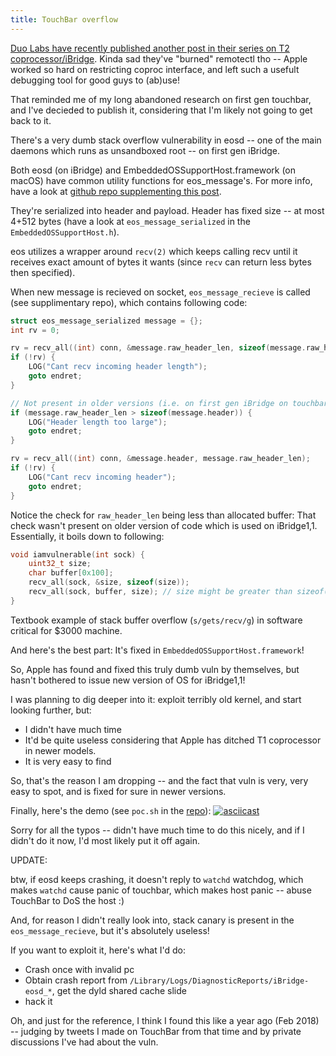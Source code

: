 ```yaml
---
title: TouchBar overflow
---
```


[Duo Labs have recently published another post in their series on T2 coprocessor/iBridge](https://duo.com/labs/research/apple-t2-xpc). Kinda sad they've "burned" remotectl tho -- Apple worked so hard on restricting coproc interface, and left such a usefult debugging tool for good guys to (ab)use!

That reminded me of my long abandoned research on first gen touchbar, and I've decieded to publish it, considering that I'm likely not going to get back to it.

There's a very dumb stack overflow vulnerability in eosd -- one of the main daemons which runs as unsandboxed root -- on first gen iBridge.

Both eosd (on iBridge) and EmbeddedOSSupportHost.framework (on macOS) have common utility functions for eos_message's. For more info, have a look at [github repo supplementing this post](https://github.com/stek29/touchbar_overflow).

They're serialized into header and payload. Header has fixed size -- at most 4+512 bytes (have a look at `eos_message_serialized` in the `EmbeddedOSSupportHost.h`).

eos utilizes a wrapper around `recv(2)` which keeps calling recv until it receives exact amount of bytes it wants (since `recv` can return less bytes then specified).

When new message is recieved on socket, `eos_message_recieve` is called (see supplimentary repo), which contains following code:
```c
struct eos_message_serialized message = {};
int rv = 0;

rv = recv_all((int) conn, &message.raw_header_len, sizeof(message.raw_header_len));
if (!rv) {
	LOG("Cant recv incoming header length");
	goto endret;
}

// Not present in older versions (i.e. on first gen iBridge on touchbars)
if (message.raw_header_len > sizeof(message.header)) {
	LOG("Header length too large");
	goto endret;
}

rv = recv_all((int) conn, &message.header, message.raw_header_len);
if (!rv) {
	LOG("Cant recv incoming header");
	goto endret;
}
```

Notice the check for `raw_header_len` being less than allocated buffer: That check wasn't present on older version of code which is used on iBridge1,1.
Essentially, it boils down to following:

```c
void iamvulnerable(int sock) {
	uint32_t size;
	char buffer[0x100];
	recv_all(sock, &size, sizeof(size));
	recv_all(sock, buffer, size); // size might be greater than sizeof(buffer)!
}
```

Textbook example of stack buffer overflow (`s/gets/recv/g`) in software critical for $3000 machine.

And here's the best part: It's fixed in `EmbeddedOSSupportHost.framework`!

So, Apple has found and fixed this truly dumb vuln by themselves, but hasn't bothered to issue new version of OS for iBridge1,1!

I was planning to dig deeper into it: exploit terribly old kernel, and start looking further, but:
- I didn't have much time
- It'd be quite useless considering that Apple has ditched T1 coprocessor in newer models.
- It is very easy to find

So, that's the reason I am dropping -- and the fact that vuln is very, very easy to spot, and is fixed for sure in newer versions.

Finally, here's the demo (see `poc.sh` in the [repo](https://github.com/stek29/touchbar_overflow)):
[![asciicast](https://asciinema.org/a/FjTSc8YtedqYNd6tHsEniOxjv.svg)](https://asciinema.org/a/FjTSc8YtedqYNd6tHsEniOxjv)

Sorry for all the typos -- didn't have much time to do this nicely, and if I didn't do it now, I'd most likely put it off again.

UPDATE:

btw, if eosd keeps crashing, it doesn't reply to `watchd` watchdog, which makes `watchd` cause panic of touchbar, which makes host panic -- abuse TouchBar to DoS the host :)

And, for reason I didn't really look into, stack canary is present in the `eos_message_recieve`, but it's absolutely useless!

If you want to exploit it, here's what I'd do:
- Crash once with invalid pc
- Obtain crash report from `/Library/Logs/DiagnosticReports/iBridge-eosd_*`, get the dyld shared cache slide
- hack it

Oh, and just for the reference, I think I found this like a year ago (Feb 2018) -- judging by tweets I made on TouchBar from that time and by private discussions I've had about the vuln.
